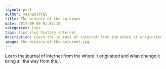 ```yaml
---
layout: post
author: yashumittal
title: The history of the internet
date: 2017-09-06 01:05:10
categories: tips
tags: tips vlog history internet
description: Learn the journal of internet from the where it originated and what change it bring all the way from the...
image: the-history-of-the-internet.jpg
---
```


Learn the journal of internet from the where it originated and what change it bring all the way from the...

<div data-type="vimeo" data-video-id="235230803"></div>

